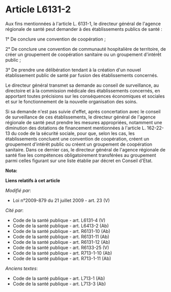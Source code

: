 # Article L6131-2

Aux fins mentionnées à l'article L. 6131-1, le directeur général de l'agence régionale de santé peut demander à des
établissements publics de santé : 

1° De conclure une convention de coopération ; 

2° De conclure une convention de communauté hospitalière de territoire, de créer un groupement de coopération sanitaire ou un
groupement d'intérêt public ; 

3° De prendre une délibération tendant à la création d'un nouvel établissement public de santé par fusion des établissements
concernés. 

Le directeur général transmet sa demande au conseil de surveillance, au directoire et à la commission médicale des
établissements concernés, en apportant toutes précisions sur les conséquences économiques et sociales et sur le
fonctionnement de la nouvelle organisation des soins. 

Si sa demande n'est pas suivie d'effet, après concertation avec le conseil de surveillance de ces établissements, le
directeur général de l'agence régionale de santé peut prendre les mesures appropriées, notamment une diminution des dotations
de financement mentionnées à l'article L. 162-22-13 du code de la sécurité sociale, pour que, selon les cas, les
établissements concluent une convention de coopération, créent un groupement d'intérêt public ou créent un groupement de
coopération sanitaire. Dans ce dernier cas, le directeur général de l'agence régionale de santé fixe les compétences
obligatoirement transférées au groupement parmi celles figurant sur une liste établie par décret en Conseil d'Etat.

**Nota:**



**Liens relatifs à cet article**

_Modifié par_:

  - Loi n°2009-879 du 21 juillet 2009 - art. 23 (V)

_Cité par_:

  - Code de la santé publique - art. L6131-4 (V)
  - Code de la santé publique - art. L6413-2 (Ab)
  - Code de la santé publique - art. R6131-10 (Ab)
  - Code de la santé publique - art. R6131-11 (Ab)
  - Code de la santé publique - art. R6131-12 (Ab)
  - Code de la santé publique - art. R6133-25 (V)
  - Code de la santé publique - art. R713-1-10 (Ab)
  - Code de la santé publique - art. R713-1-11 (Ab)

_Anciens textes_:

  - Code de la santé publique - art. L713-1 (Ab)
  - Code de la santé publique - art. L713-3 (Ab)
